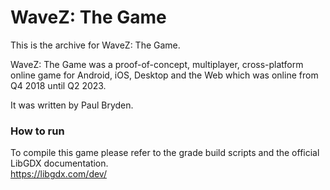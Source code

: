# WaveZ: The Game
This is the archive for WaveZ: The Game.  
  
WaveZ: The Game was a proof-of-concept, multiplayer, cross-platform online game for Android, iOS, Desktop and the Web which was online from Q4 2018 until Q2 2023.
      
It was written by Paul Bryden.

### How to run
To compile this game please refer to the grade build scripts and the official LibGDX documentation.  
<https://libgdx.com/dev/>